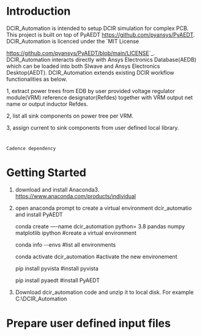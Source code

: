 # Introduction 
DCIR_Automation is intended to setup DCIR simulation for complex PCB. This project is built on top of PyAEDT https://github.com/pyansys/PyAEDT. DCIR_Automation is licenced under the `MIT License

<https://github.com/pyansys/PyAEDT/blob/main/LICENSE>`_.
DCIR_Automation interacts directly with Ansys Electronics Database(AEDB) which can be loaded into both SIwave and Ansys Electronics Desktop(AEDT).
DCIR_Automation extends existing DCIR workflow functionalities as below.

1, extract power trees from EDB by user provided voltage regulator module(VRM) reference designator(Refdes) together with VRM output net name or output inductor Refdes.

2, list all sink components on power tree per VRM.

3, assign current to sink components from user defined local library.  

# 
    Cadence dependency
# Getting Started
1. download and install Anaconda3. https://www.anaconda.com/products/individual
2. open anaconda prompt to create a virtual environment dcir_automatio and install PyAEDT

    conda create —-name dcir_automation python= 3.8 pandas numpy matplotlib ipython   #create a virtual environment
    
    conda info --envs                                         #list all environments
    
    conda activate dcir_automation                            #activate the new environement
   
    pip install pyvista                                       #install pyvista
    
    pip install pyaedt                                        #install PyAEDT
3. Download dcir_automation code and unzip it to local disk. For example C:\DCIR_Automation

# Prepare user defined input files
